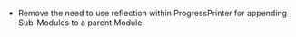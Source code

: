 *   Remove the need to use reflection within ProgressPrinter for appending Sub-Modules to a parent Module
